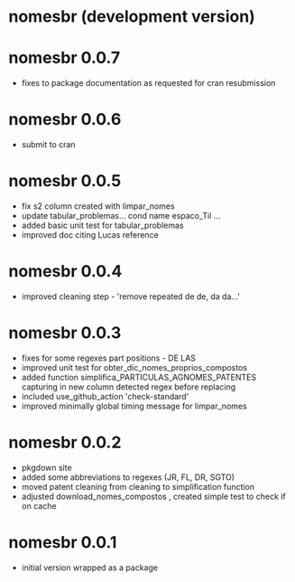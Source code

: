 # nomesbr (development version)

# nomesbr 0.0.7

* fixes to package documentation as requested for cran resubmission

# nomesbr 0.0.6

* submit to cran

# nomesbr 0.0.5

* fix s2 column created with limpar_nomes
* update tabular_problemas... cond name espaco_Til ...
* added basic unit test for tabular_problemas
* improved doc citing Lucas reference

# nomesbr 0.0.4

* improved cleaning step - 'remove repeated de de, da da...'

# nomesbr 0.0.3

* fixes for some regexes part positions - DE LAS
* improved unit test for obter_dic_nomes_proprios_compostos
* added function simplifica_PARTICULAS_AGNOMES_PATENTES capturing in new column detected regex before replacing
* included use_github_action 'check-standard'
* improved minimally global timing message for limpar_nomes

# nomesbr 0.0.2

* pkgdown site
* added some abbreviations to regexes (JR, FL, DR, SGTO)
* moved patent cleaning from cleaning to simplification function 
* adjusted download_nomes_compostos , created simple test to check if on cache

# nomesbr 0.0.1

* initial version wrapped as a package
